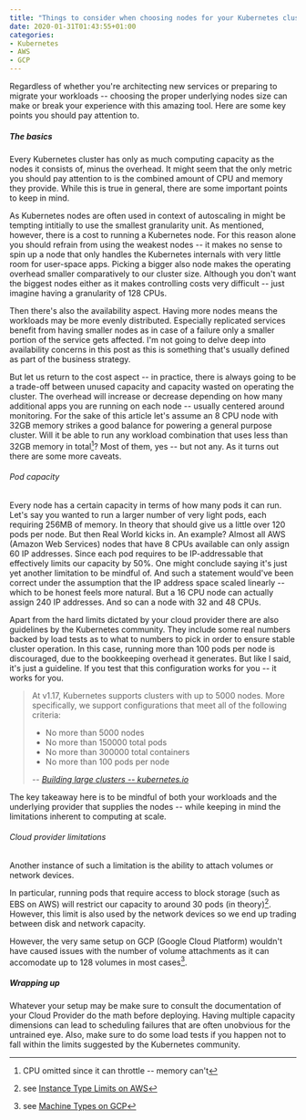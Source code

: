 ```yaml
---
title: "Things to consider when choosing nodes for your Kubernetes cluster"
date: 2020-01-31T01:43:55+01:00
categories:
- Kubernetes
- AWS
- GCP
---
```


Regardless of whether you're architecting new services
or preparing to migrate your workloads -- choosing the
proper underlying nodes size can make or break your experience with
this amazing tool. Here are some key points you should pay attention to.
<!--more-->

##### The basics

Every Kubernetes cluster has only as much computing capacity as the
nodes it consists of, minus the overhead. It might seem that the
only metric you should pay attention to is the combined amount of CPU
and memory they provide. While this is true in general, there are
some important points to keep in mind.

As Kubernetes nodes are often used in context of autoscaling in might
be tempting intitially to use the smallest granularity unit. As
mentioned, however, there is a cost to running a Kubernetes node. For
this reason alone you should refrain from using the weakest nodes --
it makes no sense to spin up a node that only handles the Kubernetes
internals with very little room for user-space apps.
Picking a bigger also node makes the operating overhead smaller
comparatively to our cluster size. Although you don't want the biggest
nodes either as it makes controlling costs very difficult -- just
imagine having a granularity of 128 CPUs.

Then there's also the availability aspect. Having more nodes means the
workloads may be more evenly distributed. Especially replicated
services benefit from having smaller nodes as in case of a failure
only a smaller portion of the service gets affected. I'm not going to
delve deep into availability concerns in this post as this is
something that's usually defined as part of the business strategy.

But let us return to the cost aspect -- in practice, there is always
going to be a trade-off between unused capacity and capacity wasted on
operating the cluster. The overhead will increase or decrease
depending on how many additional apps you are running on each node --
usually centered around monitoring. For the sake of this article let's
assume an 8 CPU node with 32GB memory strikes a good balance for
powering a general purpose cluster.  Will it be able to run any
workload combination that uses less than 32GB memory in total[^1]?
Most of them, yes -- but not any. As it turns out there are some more
caveats.

###### Pod capacity

Every node has a certain capacity in terms of how many pods it can
run. Let's say you wanted to run a larger number of very light pods,
each requiring 256MB of memory. In theory that should give us a little
over 120 pods per node. But then Real World kicks in. An example?
Almost all AWS (Amazon Web Services) nodes that have 8 CPUs available can only assign 60 IP
addresses. Since each pod requires to be IP-addressable that
effectively limits our capacity by 50%. One might conclude saying it's
just yet another limitation to be mindful of. And such a statement
would've been correct under the assumption that the IP address space
scaled linearly -- which to be honest feels more natural. But
a 16 CPU node can actually assign 240 IP addresses. And so can a node
with 32 and 48 CPUs.

Apart from the hard limits dictated by your cloud provider there are
also guidelines by the Kubernetes community. They include some real
numbers backed by load tests as to what to numbers to pick in order to
ensure stable cluster operation. In this case, running more than 100
pods per node is discouraged, due to the bookkeeping overhead it
generates. But like I said, it's just a guideline. If you test that
this configuration works for you -- it works for you.

> At v1.17, Kubernetes supports clusters with up to 5000 nodes. More specifically, we support configurations that meet all of the following criteria:
>
> * No more than 5000 nodes
> * No more than 150000 total pods
> * No more than 300000 total containers
> * No more than 100 pods per node
> 
> -- <cite>[Building large clusters -- kubernetes.io](https://kubernetes.io/docs/setup/best-practices/cluster-large/)</cite>

The key takeaway here is to be mindful of both your workloads and the
underlying provider that supplies the nodes -- while keeping in mind
the limitations inherent to computing at scale.

###### Cloud provider limitations

Another instance of such a limitation is the ability to attach volumes
or network devices.

In particular, running pods that require access to block storage (such
as EBS on AWS) will restrict our capacity to around 30 pods (in
theory)[^2]. However, this limit is also used by the network devices
so we end up trading between disk and network capacity.

However, the very same setup on GCP (Google Cloud Platform) wouldn't
have caused issues with the number of volume attachments as it can
accomodate up to 128 volumes in most cases[^3].

##### Wrapping up

Whatever your setup may be make sure to consult the documentation of
your Cloud Provider do the math before deploying. Having multiple
capacity dimensions can lead to scheduling failures that are often
unobvious for the untrained eye. Also, make sure to do some load tests
if you happen not to fall within the limits suggested by the Kubernetes
community.

[^1]: CPU omitted since it can throttle -- memory can't
[^2]: see [Instance Type Limits on AWS](https://docs.aws.amazon.com/AWSEC2/latest/UserGuide/volume_limits.html#instance-type-volume-limits)
[^3]: see [Machine Types on GCP](https://cloud.google.com/compute/docs/machine-types)
